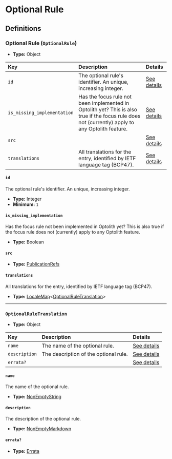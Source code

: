 # Optional Rule

## Definitions

### <a name="OptionalRule"></a> Optional Rule (`OptionalRule`)

- **Type:** Object

Key | Description | Details
:-- | :-- | :--
`id` | The optional rule's identifier. An unique, increasing integer. | <a href="#OptionalRule/id">See details</a>
`is_missing_implementation` | Has the focus rule not been implemented in Optolith yet? This is also true if the focus rule does not (currently) apply to any Optolith feature. | <a href="#OptionalRule/is_missing_implementation">See details</a>
`src` |  | <a href="#OptionalRule/src">See details</a>
`translations` | All translations for the entry, identified by IETF language tag (BCP47). | <a href="#OptionalRule/translations">See details</a>

#### <a name="OptionalRule/id"></a> `id`

The optional rule's identifier. An unique, increasing integer.

- **Type:** Integer
- **Minimum:** `1`

#### <a name="OptionalRule/is_missing_implementation"></a> `is_missing_implementation`

Has the focus rule not been implemented in Optolith yet? This is also true
if the focus rule does not (currently) apply to any Optolith feature.

- **Type:** Boolean

#### <a name="OptionalRule/src"></a> `src`

- **Type:** <a href="../source/_PublicationRef.md#PublicationRefs">PublicationRefs</a>

#### <a name="OptionalRule/translations"></a> `translations`

All translations for the entry, identified by IETF language tag (BCP47).

- **Type:** <a href="../_LocaleMap.md#LocaleMap">LocaleMap</a>&lt;<a href="#OptionalRuleTranslation">OptionalRuleTranslation</a>&gt;

---

### <a name="OptionalRuleTranslation"></a> `OptionalRuleTranslation`

- **Type:** Object

Key | Description | Details
:-- | :-- | :--
`name` | The name of the optional rule. | <a href="#OptionalRuleTranslation/name">See details</a>
`description` | The description of the optional rule. | <a href="#OptionalRuleTranslation/description">See details</a>
`errata?` |  | <a href="#OptionalRuleTranslation/errata">See details</a>

#### <a name="OptionalRuleTranslation/name"></a> `name`

The name of the optional rule.

- **Type:** <a href="../_NonEmptyString.md#NonEmptyString">NonEmptyString</a>

#### <a name="OptionalRuleTranslation/description"></a> `description`

The description of the optional rule.

- **Type:** <a href="../_NonEmptyString.md#NonEmptyMarkdown">NonEmptyMarkdown</a>

#### <a name="OptionalRuleTranslation/errata"></a> `errata?`

- **Type:** <a href="../source/_Erratum.md#Errata">Errata</a>
